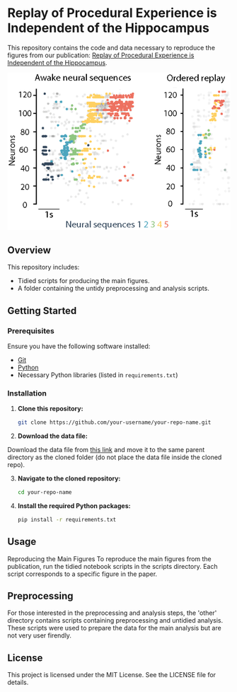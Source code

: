 # Replay of Procedural Experience is Independent of the Hippocampus

This repository contains the code and data necessary to reproduce the figures from our publication: [Replay of Procedural Experience is Independent of the Hippocampus](https://www.biorxiv.org/content/10.1101/2024.06.05.597547v1.full.pdf).

![Replay Example](images/replay_exmaple.png)
## Overview

This repository includes:
- Tidied scripts for producing the main figures.
- A folder containing the untidy preprocessing and analysis scripts.

## Getting Started

### Prerequisites

Ensure you have the following software installed:
- [Git](https://git-scm.com/)
- [Python](https://www.python.org/downloads/)
- Necessary Python libraries (listed in `requirements.txt`) 

### Installation

1. **Clone this repository:**

   ```bash
   git clone https://github.com/your-username/your-repo-name.git

2. **Download the data file:**

Download the data file from [this link](#) and move it to the same parent directory as the cloned folder (do not place the data file inside the cloned repo).

3. **Navigate to the cloned repository:**

   ```bash
   cd your-repo-name

4. **Install the required Python packages:**
  
    ```bash
    pip install -r requirements.txt

## Usage
Reproducing the Main Figures
To reproduce the main figures from the publication, run the tidied notebook scripts in the scripts directory. Each script corresponds to a specific figure in the paper.

## Preprocessing
For those interested in the preprocessing and analysis steps, the 'other' directory contains scripts containing preprocessing and untidied analysis. These scripts were used to prepare the data for the main analysis but are not very user firendly.

## License
This project is licensed under the MIT License. See the LICENSE file for details.
